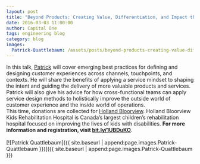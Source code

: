 ```yaml
---
layout: post
title: "Beyond Products: Creating Value, Differentiation, and Impact through Service Design by Patrick Quattlebaum"
date: 2016-03-03 11:00:00
author: Capital One 
tags: engineering blog
category: blog
images:
  Patrick-Quattlebaum: /assets/posts/beyond-products-creating-value-differentiation-and-impact-through-service-design/Patrick-Quattlebaum.jpg
---
```

In this talk, <a href="https://twitter.com/ptquattlebaum" target="_blank">Patrick</a>  will cover emerging best practices for defining and designing customer experiences across channels, touchpoints, and contexts. He will share the benefits of applying a service mindset to shaping the intent and guiding the delivery of more valuable products and services. Patrick will also give his advice for how cross-functional teams can apply service design methods to holistically improve the outside world of customer experience and the inside world of operations.
<br/>
This time, donations are collected for <a href="http://www.hollandbloorview.ca/Home" target="_blank">Holland Bloorview</a>. Holland Bloorview Kids Rehabilitation Hospital is Canada’s largest children’s rehabilitation hospital focused on improving the lives of kids with disabilities. <b>For more information and registration, visit <a href="http://bit.ly/1UBDuKO" target="_blank">bit.ly/1UBDuKO</a></b>.
<br/><br/>
[![Patrick Quattlebaum]({{ site.baseurl | append:page.images.Patrick-Quattlebaum }})]({{ site.baseurl | append:page.images.Patrick-Quattlebaum }})
